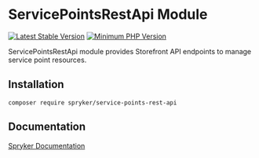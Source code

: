 # ServicePointsRestApi Module
[![Latest Stable Version](https://poser.pugx.org/spryker/service-points-rest-api/v/stable.svg)](https://packagist.org/packages/spryker/service-points-rest-api)
[![Minimum PHP Version](https://img.shields.io/badge/php-%3E%3D%208.0-8892BF.svg)](https://php.net/)

ServicePointsRestApi module provides Storefront API endpoints to manage service point resources.

## Installation

```
composer require spryker/service-points-rest-api
```

## Documentation

[Spryker Documentation](https://docs.spryker.com)
